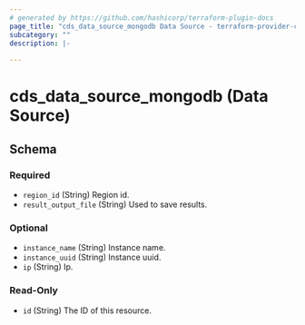 ```yaml
---
# generated by https://github.com/hashicorp/terraform-plugin-docs
page_title: "cds_data_source_mongodb Data Source - terraform-provider-cds"
subcategory: ""
description: |-
  
---
```


# cds_data_source_mongodb (Data Source)





<!-- schema generated by tfplugindocs -->
## Schema

### Required

- `region_id` (String) Region id.
- `result_output_file` (String) Used to save results.

### Optional

- `instance_name` (String) Instance name.
- `instance_uuid` (String) Instance uuid.
- `ip` (String) Ip.

### Read-Only

- `id` (String) The ID of this resource.
